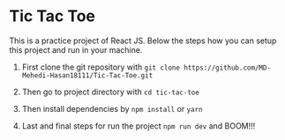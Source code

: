 # Tic Tac Toe

This is a practice project of React JS. Below the steps how you can setup this project and run in your machine.

1. First clone the git repository with `git clone https://github.com/MD-Mehedi-Hasan18111/Tic-Tac-Toe.git`

2. Then go to project directory with `cd tic-tac-toe`

3. Then install dependencies by `npm install` or `yarn`

4. Last and final steps for run the project `npm run dev` and BOOM!!!
